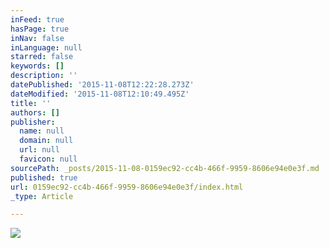 ```yaml
---
inFeed: true
hasPage: true
inNav: false
inLanguage: null
starred: false
keywords: []
description: ''
datePublished: '2015-11-08T12:22:28.273Z'
dateModified: '2015-11-08T12:10:49.495Z'
title: ''
authors: []
publisher:
  name: null
  domain: null
  url: null
  favicon: null
sourcePath: _posts/2015-11-08-0159ec92-cc4b-466f-9959-8606e94e0e3f.md
published: true
url: 0159ec92-cc4b-466f-9959-8606e94e0e3f/index.html
_type: Article

---
```

![](https://the-grid-user-content.s3-us-west-2.amazonaws.com/2233cc5d-f6c1-4093-9b25-7304d2908f2e.jpg)